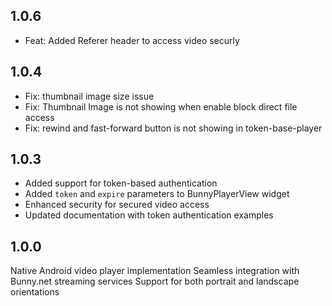 ## 1.0.6

- Feat: Added Referer header to access video securly

## 1.0.4

- Fix: thumbnail image size issue
- Fix: Thumbnail Image is not showing when enable block direct file access
- Fix: rewind and fast-forward button is not showing in token-base-player



## 1.0.3

- Added support for token-based authentication
- Added `token` and `expire` parameters to BunnyPlayerView widget
- Enhanced security for secured video access
- Updated documentation with token authentication examples

## 1.0.0

Native Android video player implementation
Seamless integration with Bunny.net streaming services
Support for both portrait and landscape orientations
